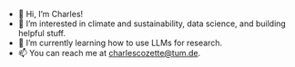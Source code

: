 - 👋 Hi, I’m Charles!
- 👀 I’m interested in climate and sustainability, data science, and building helpful stuff.  
- 🌱 I’m currently learning how to use LLMs for research.
- 📫 You can reach me at charlescozette@tum.de.


<!---
Chacoz/Chacoz is a ✨ special ✨ repository because its `README.md` (this file) appears on your GitHub profile.
You can click the Preview link to take a look at your changes.
--->
